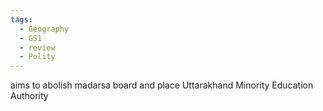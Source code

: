 ```yaml
---
tags:
  - Geography
  - GS1
  - review
  - Polity
---
```

aims to abolish madarsa board and place Uttarakhand Minority Education Authority